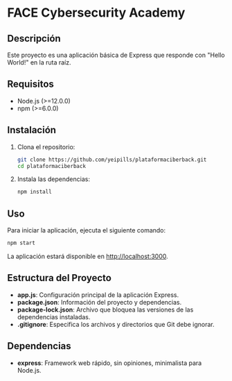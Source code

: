 # FACE Cybersecurity Academy 

## Descripción

Este proyecto es una aplicación básica de Express que responde con "Hello World!" en la ruta raíz.

## Requisitos

- Node.js (>=12.0.0)
- npm (>=6.0.0)

## Instalación

1. Clona el repositorio:
    ```bash
    git clone https://github.com/yeipills/plataformaciberback.git
    cd plataformaciberback
    ```

2. Instala las dependencias:
    ```bash
    npm install
    ```

## Uso

Para iniciar la aplicación, ejecuta el siguiente comando:
```bash
npm start
```
La aplicación estará disponible en [http://localhost:3000](http://localhost:3000).

## Estructura del Proyecto

- **app.js**: Configuración principal de la aplicación Express.
- **package.json**: Información del proyecto y dependencias.
- **package-lock.json**: Archivo que bloquea las versiones de las dependencias instaladas.
- **.gitignore**: Especifica los archivos y directorios que Git debe ignorar.

## Dependencias

- **express**: Framework web rápido, sin opiniones, minimalista para Node.js.
